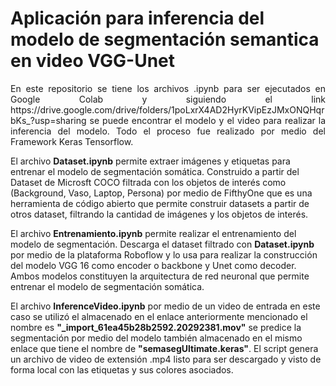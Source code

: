 # Aplicación para inferencia del modelo de segmentación semantica en video VGG-Unet
<p align="justify"> En este repositorio se tiene los archivos .ipynb para ser ejecutados en Google Colab y siguiendo el link https://drive.google.com/drive/folders/1poLxrX4AD2HyrKVipEzJMxONQHqrbKs_?usp=sharing se puede encontrar el modelo y el video para realizar la inferencia del modelo. Todo el proceso fue realizado por medio del Framework Keras Tensorflow.
  
El archivo **Dataset.ipynb** permite extraer imágenes y etiquetas para entrenar el modelo de segmentación somática. Construido a partir del Dataset de Microsft COCO filtrada con los objetos de interés como (Background, Vaso, Laptop, Persona) por medio de FifthyOne que es una herramienta de código abierto que permite construir datasets a partir de otros dataset, filtrando la cantidad de imágenes y los objetos de interés.

El archivo **Entrenamiento.ipynb** permite realizar el entrenamiento del modelo de segmentación. Descarga el dataset filtrado con **Dataset.ipynb** por medio de la plataforma Roboflow y lo usa para realizar la construcción del modelo VGG 16 como encoder o backbone y Unet como decoder. Ambos modelos constituyen la arquitectura de red neuronal que permite entrenar el modelo de segmentación somática. 

El archivo **InferenceVideo.ipynb** por medio de un video de entrada en este caso se utilizó el almacenado en el enlace anteriormente mencionado el nombre es **"_import_61ea45b28b2592.20292381.mov"** se predice la segmentación por medio del modelo también almacenado en el mismo enlace que tiene el nombre de **"semasegUltimate.keras"**. El script genera un archivo de video de extensión .mp4 listo para ser descargado y visto de forma local con las etiquetas y sus colores asociados.
</p>



